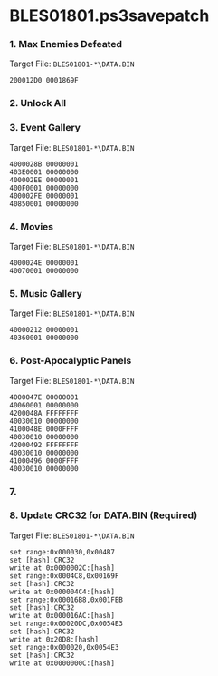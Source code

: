 # BLES01801.ps3savepatch

### 1. Max Enemies Defeated

Target File: `BLES01801-*\DATA.BIN`

```
200012D0 0001869F
```

### 2. Unlock All
### 3. Event Gallery

Target File: `BLES01801-*\DATA.BIN`

```
4000028B 00000001
403E0001 00000000
400002EE 00000001
400F0001 00000000
400002FE 00000001
40850001 00000000
```

### 4. Movies

Target File: `BLES01801-*\DATA.BIN`

```
4000024E 00000001
40070001 00000000
```

### 5. Music Gallery

Target File: `BLES01801-*\DATA.BIN`

```
40000212 00000001
40360001 00000000
```

### 6. Post-Apocalyptic Panels

Target File: `BLES01801-*\DATA.BIN`

```
4000047E 00000001
40060001 00000000
4200048A FFFFFFFF
40030010 00000000
4100048E 0000FFFF
40030010 00000000
42000492 FFFFFFFF
40030010 00000000
41000496 0000FFFF
40030010 00000000
```

### 7. 
### 8. Update CRC32 for DATA.BIN (Required)

Target File: `BLES01801-*\DATA.BIN`

```
set range:0x000030,0x004B7
set [hash]:CRC32
write at 0x0000002C:[hash]
set range:0x0004C8,0x00169F
set [hash]:CRC32
write at 0x000004C4:[hash]
set range:0x00016B8,0x001FEB
set [hash]:CRC32
write at 0x000016AC:[hash]
set range:0x00020DC,0x0054E3
set [hash]:CRC32
write at 0x20D8:[hash]
set range:0x000020,0x0054E3
set [hash]:CRC32
write at 0x0000000C:[hash]
```

